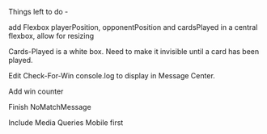 Things left to do -

add Flexbox
playerPosition, opponentPosition and cardsPlayed in a central flexbox, allow for resizing

Cards-Played is a white box. Need to make it invisible until a card has been played.

Edit Check-For-Win console.log to display in Message Center.

Add win counter


Finish NoMatchMessage

Include Media Queries
Mobile first